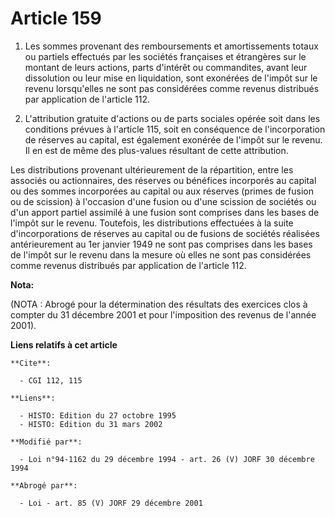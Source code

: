 # Article 159

1. Les sommes provenant des remboursements et amortissements totaux ou partiels effectués par les sociétés françaises et
étrangères sur le montant de leurs actions, parts d'intérêt ou commandites, avant leur dissolution ou leur mise en
liquidation, sont exonérées de l'impôt sur le revenu lorsqu'elles ne sont pas considérées comme revenus distribués par
application de l'article 112.

2. L'attribution gratuite d'actions ou de parts sociales opérée soit dans les conditions prévues à l'article 115, soit en
conséquence de l'incorporation de réserves au capital, est également exonérée de l'impôt sur le revenu. Il en est de même des
plus-values résultant de cette attribution.

Les distributions provenant ultérieurement de la répartition, entre les associés ou actionnaires, des réserves ou bénéfices
incorporés au capital ou des sommes incorporées au capital ou aux réserves (primes de fusion ou de scission) à l'occasion
d'une fusion ou d'une scission de sociétés ou d'un apport partiel assimilé à une fusion sont comprises dans les bases de
l'impôt sur le revenu. Toutefois, les distributions effectuées à la suite d'incorporations de réserves au capital ou de
fusions de sociétés réalisées antérieurement au 1er janvier 1949 ne sont pas comprises dans les bases de l'impôt sur le
revenu dans la mesure où elles ne sont pas considérées comme revenus distribués par application de l'article 112.

**Nota:**

(NOTA : Abrogé pour la détermination des résultats des exercices clos à compter du 31 décembre 2001 et pour l'imposition des
revenus de l'année 2001).

**Liens relatifs à cet article**

	**Cite**:

	  - CGI 112, 115

	**Liens**:

	  - HISTO: Edition du 27 octobre 1995
	  - HISTO: Edition du 31 mars 2002

	**Modifié par**:

	  - Loi n°94-1162 du 29 décembre 1994 - art. 26 (V) JORF 30 décembre 1994

	**Abrogé par**:

	  - Loi - art. 85 (V) JORF 29 décembre 2001
